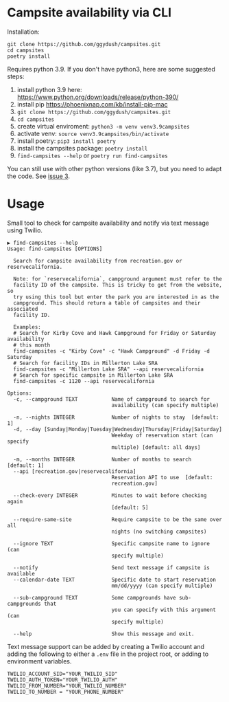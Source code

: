 # Campsite availability via CLI

Installation:
```
git clone https://github.com/ggydush/campsites.git
cd campsites 
poetry install
```
Requires python 3.9. If you don't have python3, here are some suggested steps:

1. install python 3.9 here: https://www.python.org/downloads/release/python-390/
2. install pip https://phoenixnap.com/kb/install-pip-mac
3. `git clone https://github.com/ggydush/campsites.git`
4. `cd campsites`
5. create virtual enviroment: `python3 -m venv venv3.9campsites`
6. activate venv: `source venv3.9campsites/bin/activate`
7. install poetry: `pip3 install poetry`
8. install the campsites package: `poetry install`
9. `find-campsites --help` or `poetry run find-campsites`

You can still use with other python versions (like 3.7), but you  need to adapt the code. See [issue 3](https://github.com/ggydush/campsites/issues/3).

# Usage
Small tool to check for campsite availability and notify via text message using Twilio.

```
▶ find-campsites --help
Usage: find-campsites [OPTIONS]

  Search for campsite availability from recreation.gov or reservecalifornia.

  Note: for `reservecalifornia`, campground argument must refer to the
  facility ID of the campsite. This is tricky to get from the website, so
  try using this tool but enter the park you are interested in as the
  campground. This should return a table of campsites and their associated
  facility ID.

  Examples:
  # Search for Kirby Cove and Hawk Campground for Friday or Saturday availability
  # this month
  find-campsites -c "Kirby Cove" -c "Hawk Campground" -d Friday -d Saturday
  # Search for facility IDs in Millerton Lake SRA
  find-campsites -c "Millerton Lake SRA" --api reservecalifornia
  # Search for specific campsite in Millerton Lake SRA
  find-campsites -c 1120 --api reservecalifornia

Options:
  -c, --campground TEXT           Name of campground to search for
                                  availability (can specify multiple)

  -n, --nights INTEGER            Number of nights to stay  [default: 1]
  -d, --day [Sunday|Monday|Tuesday|Wednesday|Thursday|Friday|Saturday]
                                  Weekday of reservation start (can specify
                                  multiple) [default: all days]

  -m, --months INTEGER            Number of months to search  [default: 1]
  --api [recreation.gov|reservecalifornia]
                                  Reservation API to use  [default:
                                  recreation.gov]

  --check-every INTEGER           Minutes to wait before checking again
                                  [default: 5]

  --require-same-site             Require campsite to be the same over all
                                  nights (no switching campsites)

  --ignore TEXT                   Specific campsite name to ignore (can
                                  specify multiple)

  --notify                        Send text message if campsite is available
  --calendar-date TEXT            Specific date to start reservation
                                  mm/dd/yyyy (can specify multiple)

  --sub-campground TEXT           Some campgrounds have sub-campgrounds that
                                  you can specify with this argument (can
                                  specify multiple)

  --help                          Show this message and exit.
  ```

Text message support can be added by creating a Twilio account and adding the following to either a `.env` file in the project root, or adding to environment variables.

```
TWILIO_ACCOUNT_SID="YOUR_TWILIO_SID"
TWILIO_AUTH_TOKEN="YOUR_TWILIO_AUTH"
TWILIO_FROM_NUMBER="YOUR_TWILIO_NUMBER"
TWILIO_TO_NUMBER = "YOUR_PHONE_NUMBER"
```
